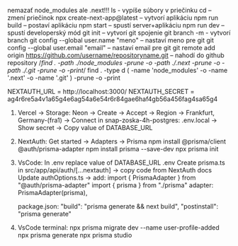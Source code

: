 nemazať node_modules ale .next!!!
ls - vypíše súbory v priečinku
cd – zmení priečinok
npx create-next-app@latest – vytvorí aplikáciu
npm run build – postaví aplikáciu
npm start – spustí server+aplikáciu
npm run dev – spustí developerský mód
git init – vytvorí git spojenie
git branch -m <name> - vytvorí branch
git config --global user.name "meno" – nastaví meno pre git
git config --global user.email "email" – nastaví email pre git
git remote add origin https://github.com/username/repositoryname.git – nahodí do github repository
/*find . -path ./node_modules -prune -o -path ./.next -prune -o -path ./.git -prune -o -print*/
find . -type d \( -name 'node_modules' -o -name '.next' -o -name '.git' \) -prune -o -print

NEXTAUTH_URL = http://localhost:3000/
NEXTAUTH_SECRET = ag4r6re5a4v1a65g4e6ag54a6e54r6r84gae6haf4gb56a456fag4sa65g4

1. Vercel -> Storage:
    Neon -> Create -> Accept -> Region -> Frankfurt, Germany-(fra1) -> Connect
    in snap-zoska-4h-postgres:
    .env.local -> Show secret -> Copy value of DATABASE_URL

2. NextAuth:
    Get started -> Adapters -> Prisma 
    npm install @prisma/client @auth/prisma-adapter
    npm install prisma --save-dev
    npx prisma init

3. VsCode:
    In .env replace value of DATABASE_URL
    .env
    Create prisma.ts in src/app/api/auth/[...nextauth] -> copy code from NextAuth docs
    Update authOptions.ts -> add:   import { PrismaAdapter } from "@auth/prisma-adapter"
                                    import { prisma } from "./prisma"
                                    adapter: PrismaAdapter(prisma),

    package.json:   "build": "prisma generate && next build",
                    "postinstall": "prisma generate"


4. VsCode terminal:
    npx prisma migrate dev --name user-profile-added
    npx prisma generate
    npx prisma studio